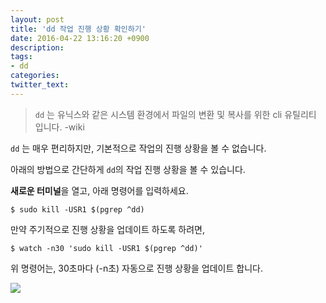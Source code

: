 ```yaml
---
layout: post
title: 'dd 작업 진행 상황 확인하기'
date: 2016-04-22 13:16:20 +0900
description: 
tags:
- dd
categories:
twitter_text:
---
```



> `dd` 는 유닉스와 같은 시스템 환경에서 파일의 변환 및 복사를 위한 cli 유틸리티 입니다. -wiki

`dd` 는 매우 편리하지만, 기본적으로 작업의 진행 상황을 볼 수 없습니다.

아래의 방법으로 간단하게 `dd`의 작업 진행 상황을 볼 수 있습니다.

**새로운 터미널**을 열고, 아래 명령어를 입력하세요.

```
$ sudo kill -USR1 $(pgrep ^dd)
```

만약 주기적으로 진행 상황을 업데이트 하도록 하려면,

```
$ watch -n30 'sudo kill -USR1 $(pgrep ^dd)'
```

위 명령어는, 30초마다 (-n초) 자동으로 진행 상황을 업데이트 합니다.

<a href="https://googledrive.com/host/0Bw2KEQNBe4nMZW91OWJNZ2lmX0k/img20160306-001.png" data-lightbox="25"><img src="https://googledrive.com/host/0Bw2KEQNBe4nMZW91OWJNZ2lmX0k/img20160306-001.png"></a>
